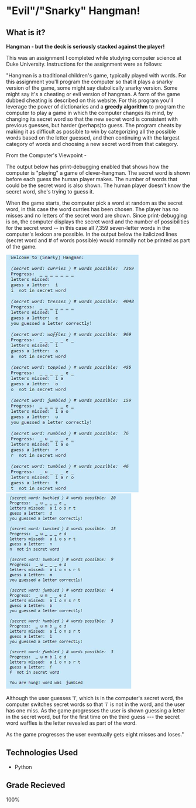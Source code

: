 # "Evil"/"Snarky" Hangman!

## What is it?

**Hangman - but the deck is seriously stacked against the player!** 

This was an assignment I completed while studying computer science at Duke University. Instructions for the assignment were as follows:

"Hangman is a traditional children's game, typically played with words. For this assignment you'll program the computer so that it plays a snarky version of the game, some might say diabolically snarky version. Some might say it's a cheating or evil version of hangman. A form of the game dubbed cheating is described on this website. For this program you'll leverage the power of dictionaries and a **greedy algorithm** to program the computer to play a game in which the computer changes its mind, by changing its secret word so that the new secret word is consistent with previous guesses, but harder (perhaps)to guess. The program cheats by making it as difficult as possible to win by categorizing all the possible words based on the letter guessed, and then continuing with the largest category of words and choosing a new secret word from that category.

From the Computer's Viewpoint -

The output below has print-debugging enabled that shows how the computer is "playing" a game of clever-hangman. The secret word is shown before each guess the human player makes. The number of words that could be the secret word is also shown. The human player doesn't know the secret word, she's trying to guess it.

When the game starts, the computer pick a word at random as the secret word, in this case the word curries has been chosen. The player has no misses and no letters of the secret word are shown. Since print-debugging is on, the computer displays the secret word and the number of possibilities for the secret word -- in this case all 7,359 seven-letter words in the computer's lexicon are possible. In the output below the italicized lines (secret word and # of words possible) would normally not be printed as part of the game.

![Example Pic 1](instructions1.JPG)
![Example Pic 2](instructions2.JPG)

Although the user guesses 'i', which is in the computer's secret word, the computer switches secret words so that 'i' is not in the word, and the user has one miss.
As the game progresses the user is shown guessing a letter in the secret word, but for the first time on the third guess --- the secret word waffles is the letter revealed as part of the word.

As the game progresses the user eventually gets eight misses and loses." 

## Technologies Used
* Python

## Grade Recieved
100%